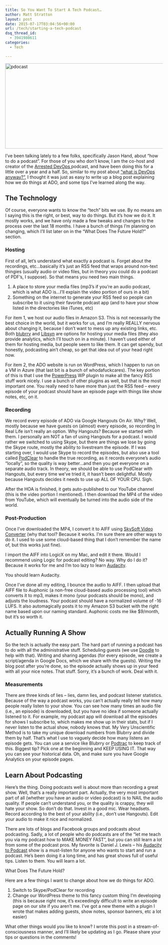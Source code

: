 ```yaml
---
title: So You Want To Start A Tech Podcast…
author: Matt Stratton
layout: post
date: 2015-07-17T03:04:56+00:00
url: /tech/starting-a-tech-podcast
dsq_thread_id:
  - 3941980611
categories:
  - Tech

---
```

<img class="alignnone wp-image-7001" src="/wp-content/uploads/pdocast-300x148.png" alt="pdocast" width="550" height="272" srcset="/wp-content/uploads/pdocast-300x148.png 300w, /wp-content/uploads/pdocast-1024x506.png 1024w, /wp-content/uploads/pdocast.png 1280w" sizes="(max-width: 550px) 100vw, 550px" />

I&#8217;ve been talking lately to a few folks, specifically Jason Hand, about &#8220;how to do a podcast&#8221;. For those of you who don&#8217;t know, I am the co-host and creator of the <a href="http://arresteddevops.com" target="_blank">Arrested DevOps </a>podcast, and have been doing this for a little over a year and a half. So, similar to my post about [&#8220;what is DevOps anyway?&#8221;][1], I thought it was just as easy to write up a blog post explaining how we do things at ADO, and some tips I&#8217;ve learned along the way.

## The Technology

Of course, everyone wants to know the &#8220;tech&#8221; bits we use. By no means am I saying this is the right, or best, way to do things. But it&#8217;s how we do it. It mostly works, and we have only made a few tweaks and changes to the process over the last 18 months. I have a bunch of things I&#8217;m planning on changing, which I&#8217;ll list later on in the &#8220;What Does The Future Hold?&#8221; section.

### Hosting

First of all, let&#8217;s understand what exactly a podcast is. Forget about the recordings, etc&#8230;basically it&#8217;s just an RSS feed that wraps around non-text thingies (usually audio or video files, but in theory you could do a podcast of PDF&#8217;s, I suppose). So that means you need two main things.

  1. A place to store your media files (mp3&#8217;s if you&#8217;re an audio podcast, which is what ADO is&#8230;I&#8217;ll explain the video portion of ours in a bit)
  2. Something on the internet to generate your RSS feed so people can subscribe to it using their favorite podcast app (and to have your show listed in the directories like iTunes, etc)

For item 1, we host our audio files in Amazon S3. This is not necessarily the best choice in the world, but it works for us, and I&#8217;m really REALLY nervous about changing it, because I don&#8217;t want to mess up any existing links, etc. Both <a href="https://www.blubrry.com" target="_blank">blubrry</a> and <a href="http://www.libsyn.com" target="_blank">Libsyn</a> are options for hosting your media files (they also provide analytics, which I&#8217;ll touch on in a minute). I haven&#8217;t used either of them for hosting media, but people seem to like them. It can get spendy, but honestly, podcasting ain&#8217;t cheap, so get that idea out of your head right now.

For item 2, the ADO website is run on WordPress, which I happen to run on a VM in Azure (that last bit is a bunch of whodafuckcares). The key portion of this is that I use the <a href="https://wordpress.org/plugins/powerpress/" target="_blank">PowerPress</a> WP plugin to make all the fancy RSS stuff work nicely. I use a bunch of other plugins as well, but that is the most important one. You really need to have more than just the RSS feed &#8211; every episode of your podcast should have an episode page with things like show notes, etc, on it.

### Recording

We record every episode of ADO via Google Hangouts On Air. Why? Well, mostly because we have guests on (almost) every episode, so recording In Real Life isn&#8217;t really an option. Why Hangouts? Because we started with them. I personally am NOT a fan of using Hangouts for a podcast. I would rather we switched to using Skype, but there are things we lose by going the Skype route, mostly the ability to livestream the episode. If I was starting over, I would use Skype to record the episodes, but also use a tool called <a href="http://www.podclear.com" target="_blank">PodClear</a> to handle the true recording, as it records everyone&#8217;s audio &#8220;locally&#8221;, so the quality is way better&#8230;and then you get everyone on a separate audio track. In theory, we should be able to use PodClear with Hangouts, but every time we&#8217;ve tried it, it hasn&#8217;t been delightful. Mostly because Hangouts decides it needs to use up ALL OF YOUR CPU. Sigh.

After the HOA is finished, it gets auto-published to our YouTube channel (this is the video portion I mentioned). I then download the MP4 of the video from YouTube, which will eventually be turned into the audio side of the world.

### Post-Production

Once I&#8217;ve downloaded the MP4, I convert it to AIFF using <a href="http://www.iskysoft.com/video-converter-mac.html" target="_blank">SkySoft Video Converter</a> (why that tool? Because it works. I&#8217;m sure there are other ways to do it. I used to use some cloud-based thing that I don&#8217;t remember the name of, but this works just fine).

I import the AIFF into LogicX on my Mac, and edit it there. Would I recommend using Logic for podcast editing? No way. Why do I do it? Because it works for me and I&#8217;m too lazy to learn <a href="http://audacityteam.org" target="_blank">Audacity</a>.

You should learn Audacity.

Once I&#8217;ve done all my editing, I bounce the audio to AIFF. I then upload that AIFF file to Auphonic (a non-free cloud-based audio processing tool) which converts it to mp3, makes it mono (your podcasts should be mono), and adjusts the loudness. Your podcast should have a normalized volume of -16 LUFS. It also automagically posts it to my Amazon S3 bucket with the right name based upon our naming standard. Auphonic costs me like $9/month, but it&#8217;s so worth it.

## Actually Running A Show

So the tech is actually the easy part. The hard part of running a podcast has to do with all the administrative stuff. Scheduling guests (we use <a href="http://doodle.com" target="_blank">Doodle</a> to help with that). Writing and sharing agendas (for every episode, we create a script/agenda in Google Docs, which we share with the guests). Writing the blog post after you&#8217;re done, so the episode actually shows up in your feed with all your nice notes. That stuff. Sorry, it&#8217;s a bunch of work. Deal with it.

### Measurements

There are three kinds of lies &#8211; lies, damn lies, and podcast listener statistics. Because of the way a podcast works, you can&#8217;t actually really tell how many people really listen to your show. You can see how many times an audio file (i.e., an episode) is downloaded, but you have no idea if someone actually listened to it. For example, my podcast app will download all the episodes for shows I subscribe to, which makes me show up in their stats, but if I never listen to the actual show, nobody knows that. My Very Unscientific Method is to take my unique download numbers from Blubrry and divide them by half. That&#8217;s what I use to vaguely decide how many listens an episode gets. You can use a service like Blubrry or <a href="http://podtrac.com" target="_blank">Podtrac</a> to keep track of this. Biggest tip? Pick one at the beginning and KEEP USING IT. That way you can see your historical data. Oh, and make sure you have Google Analytics on your episode pages.

## Learn About Podcasting

Here&#8217;s the thing. Doing podcasts well is about more than recording a great show. Well, that&#8217;s a really important part. Actually, the very most important part of all (whether you have an audio or video podcast) is to NAIL the audio quality. If people can&#8217;t understand you, or the quality is crappy, they will hate your show. So don&#8217;t do that. Invest in a good mic. Wear headsets. Record according to the best of your ability (i.e., don&#8217;t use Hangouts). Edit your audio to make it nice and normalized.

There are lots of blogs and Facebook groups and podcasts about podcasting. Sadly, a lot of people who do podcasts are of the &#8220;let me teach you via my podcast how to MAKE MONEY FAST&#8221;, but you can still learn a lot from some of the podcast pros. My favorite is Daniel J. Lewis &#8211; his <a href="http://theaudacitytopodcast.com" target="_blank">Audacity to Podcast</a> show is a must-listen for anyone who wants to start and run a podcast. He&#8217;s been doing it a long time, and has great shows full of useful tips. Listen to them. You will learn a lot.

What Does The Future Hold?

Here are a few things I want to change about how we do things for ADO.

  1. Switch to Skype/PodClear for recording
  2. Change our WordPress theme to this fancy custom thing I&#8217;m developing (this is because right now, it&#8217;s exceedingly difficult to write an episode page on our site if you aren&#8217;t me. I&#8217;ve got a new theme with a plugin I wrote that makes adding guests, show notes, sponsor banners, etc a lot easier)

What other things would you like to know? I wrote this post in a stream-of-consciousness manner, and I&#8217;ll likely be updating as I go. Please share your tips or questions in the comments!

 [1]: /tech/devops "DevOps – A Crash Course"